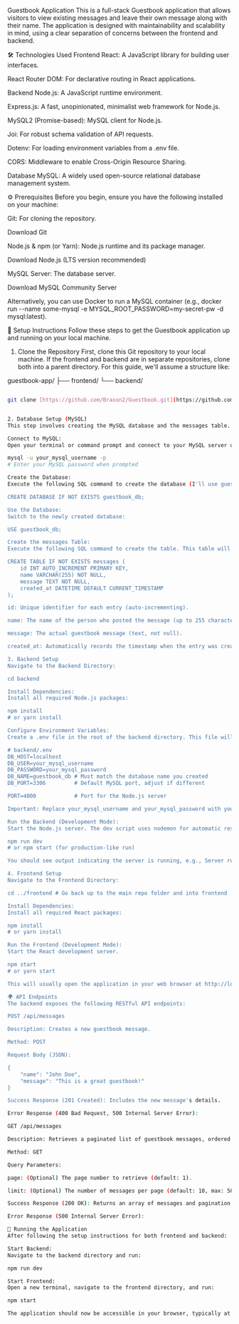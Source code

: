 Guestbook Application
This is a full-stack Guestbook application that allows visitors to view existing messages and leave their own message along with their name. The application is designed with maintainability and scalability in mind, using a clear separation of concerns between the frontend and backend.


🛠️ Technologies Used
Frontend
React: A JavaScript library for building user interfaces.

React Router DOM: For declarative routing in React applications.


Backend
Node.js: A JavaScript runtime environment.

Express.js: A fast, unopinionated, minimalist web framework for Node.js.

MySQL2 (Promise-based): MySQL client for Node.js.

Joi: For robust schema validation of API requests.

Dotenv: For loading environment variables from a .env file.

CORS: Middleware to enable Cross-Origin Resource Sharing.

Database
MySQL: A widely used open-source relational database management system.

⚙️ Prerequisites
Before you begin, ensure you have the following installed on your machine:

Git: For cloning the repository.

Download Git

Node.js & npm (or Yarn): Node.js runtime and its package manager.

Download Node.js (LTS version recommended)

MySQL Server: The database server.

Download MySQL Community Server

Alternatively, you can use Docker to run a MySQL container (e.g., docker run --name some-mysql -e MYSQL_ROOT_PASSWORD=my-secret-pw -d mysql:latest).

🚀 Setup Instructions
Follow these steps to get the Guestbook application up and running on your local machine.

1. Clone the Repository
First, clone this Git repository to your local machine. If the frontend and backend are in separate repositories, clone both into a parent directory. For this guide, we'll assume a structure like:

guestbook-app/
├── frontend/
└── backend/
```bash

git clone [https://github.com/Braxon2/Guestbook.git](https://github.com/Braxon2/Guestbook.git)


2. Database Setup (MySQL)
This step involves creating the MySQL database and the messages table.

Connect to MySQL:
Open your terminal or command prompt and connect to your MySQL server using a client (e.g., MySQL Shell, MySQL Workbench, or the mysql command-line client).

mysql -u your_mysql_username -p
# Enter your MySQL password when prompted

Create the Database:
Execute the following SQL command to create the database (I'll use guestbook_db as the database name for consistency, but ensure it matches your .env file later).

CREATE DATABASE IF NOT EXISTS guestbook_db;

Use the Database:
Switch to the newly created database:

USE guestbook_db;

Create the messages Table:
Execute the following SQL command to create the table. This table will store the guestbook messages.

CREATE TABLE IF NOT EXISTS messages (
    id INT AUTO_INCREMENT PRIMARY KEY,
    name VARCHAR(255) NOT NULL,
    message TEXT NOT NULL,
    created_at DATETIME DEFAULT CURRENT_TIMESTAMP
);

id: Unique identifier for each entry (auto-incrementing).

name: The name of the person who posted the message (up to 255 characters, not null).

message: The actual guestbook message (text, not null).

created_at: Automatically records the timestamp when the entry was created.

3. Backend Setup
Navigate to the Backend Directory:

cd backend

Install Dependencies:
Install all required Node.js packages:

npm install
# or yarn install

Configure Environment Variables:
Create a .env file in the root of the backend directory. This file will store your database credentials and server port.

# backend/.env
DB_HOST=localhost
DB_USER=your_mysql_username
DB_PASSWORD=your_mysql_password
DB_NAME=guestbook_db # Must match the database name you created
DB_PORT=3306         # Default MySQL port, adjust if different

PORT=4000            # Port for the Node.js server

Important: Replace your_mysql_username and your_mysql_password with your actual MySQL credentials.

Run the Backend (Development Mode):
Start the Node.js server. The dev script uses nodemon for automatic restarts on file changes.

npm run dev
# or npm start (for production-like run)

You should see output indicating the server is running, e.g., Server running on port 4000.

4. Frontend Setup
Navigate to the Frontend Directory:

cd ../frontend # Go back up to the main repo folder and into frontend

Install Dependencies:
Install all required React packages:

npm install
# or yarn install

Run the Frontend (Development Mode):
Start the React development server.

npm start
# or yarn start

This will usually open the application in your web browser at http://localhost:3000 (or another port if 3000 is taken).

🌍 API Endpoints
The backend exposes the following RESTful API endpoints:

POST /api/messages

Description: Creates a new guestbook message.

Method: POST

Request Body (JSON):

{
    "name": "John Doe",
    "message": "This is a great guestbook!"
}

Success Response (201 Created): Includes the new message's details.

Error Response (400 Bad Request, 500 Internal Server Error):

GET /api/messages

Description: Retrieves a paginated list of guestbook messages, ordered from newest to oldest.

Method: GET

Query Parameters:

page: (Optional) The page number to retrieve (default: 1).

limit: (Optional) The number of messages per page (default: 10, max: 50).

Success Response (200 OK): Returns an array of messages and pagination metadata.

Error Response (500 Internal Server Error):

🏃 Running the Application
After following the setup instructions for both frontend and backend:

Start Backend:
Navigate to the backend directory and run:

npm run dev

Start Frontend:
Open a new terminal, navigate to the frontend directory, and run:

npm start

The application should now be accessible in your browser, typically at http://localhost:3000.

